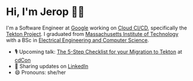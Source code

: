 # Hi, I'm Jerop 👋🏾

I'm a Software Engineer at [Google](https://about.google/) working on [Cloud CI/CD](https://cloud.google.com/docs/ci-cd), specifically the [Tekton Project](https://cloud.google.com/tekton). I graduated from [Massachusetts Institute of Technology](https://www.mit.edu/) with a BSc in [Electrical Engineering and Computer Science](https://www.eecs.mit.edu/).

- 🎙 Upcoming talk: [The 5-Step Checklist for your Migration to Tekton](https://sched.co/iAXD) at [cdCon](https://events.linuxfoundation.org/cdcon/)
- 💼 Sharing updates on <a href="https://www.linkedin.com/in/jerop/">LinkedIn</a>
- 😄 Pronouns: she/her

<!--
**jerop/jerop** is a ✨ _special_ ✨ repository because its `README.md` (this file) appears on your GitHub profile.

Here are some ideas to get you started:

- 🔭 I’m currently working on ...
- 🌱 I’m currently learning ...
- 👯 I’m looking to collaborate on ...
- 🤔 I’m looking for help with ...
- 💬 Ask me about ...
- 📫 How to reach me: ...
- 😄 Pronouns: ...
- ⚡ Fun fact: ...
-->
